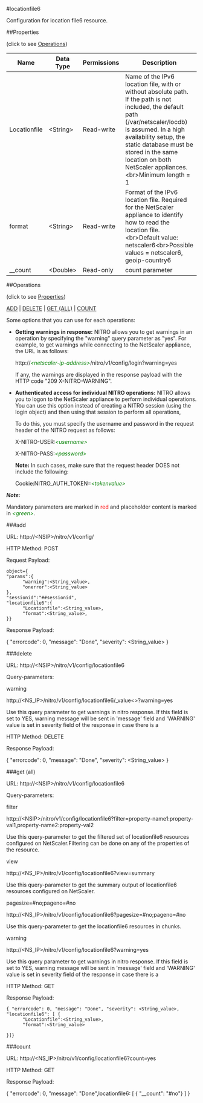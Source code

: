 #locationfile6

Configuration for location file6 resource.


##Properties 
<span>(click to see [Operations](#operations))</span>


<table><thead><tr><th>Name</th><th> Data Type</th><th> Permissions</th><th>Description</th></tr></thead><tbody><tr><td>Locationfile</td><td>&lt;String></td><td>Read-write</td><td>Name of the IPv6 location file, with or without absolute path. If the path is not included, the default path (/var/netscaler/locdb) is assumed. In a high availability setup, the static database must be stored in the same location on both NetScaler appliances.&lt;br>Minimum length = 1</td><tr><tr><td>format</td><td>&lt;String></td><td>Read-write</td><td>Format of the IPv6 location file. Required for the NetScaler appliance to identify how to read the location file.&lt;br>Default value: netscaler6&lt;br>Possible values = netscaler6, geoip-country6</td><tr><tr><td>__count</td><td>&lt;Double></td><td>Read-only</td><td>count parameter</td><tr></tbody></table>
##Operations 
<span>(click to see [Properties](#properties))</span>


[ADD](#add) | [DELETE](#delete) | [GET (ALL)](#get-(all)) | [COUNT](#count)


Some options that you can use for each operations:
<ul><li><p><b>Getting warnings in response:</b> NITRO allows you to get warnings in an operation by specifying the "warning" query parameter as "yes". For example, to get warnings while connecting to the NetScaler appliance, the URL is as follows:</p><p>http://<span style="color:green;font-style:italic;">&lt;netscaler-ip-address&gt;</span>/nitro/v1/config/login?warning=yes</p><p>If any, the warnings are displayed in the response payload with the HTTP code "209 X-NITRO-WARNING".</p></li><li><p><b>Authenticated access for individual NITRO operations:</b> NITRO allows you to logon to the NetScaler appliance to perform individual operations. You can use this option instead of creating a NITRO session (using the login object) and then using that session to perform all operations,</p><p>To do this, you must specify the username and password in the request header of the NITRO request as follows:</p><p>X-NITRO-USER:<span style="color:green;font-style:italic;">&lt;username&gt;</span></p><p>X-NITRO-PASS:<span style="color:green;font-style:italic;">&lt;password&gt;</span></p><p><b>Note:</b> In such cases, make sure that the request header DOES not include the following:</p><p>Cookie:NITRO_AUTH_TOKEN=<span style="color:green;font-style:italic;">&lt;tokenvalue&gt;</span></p></li></ul>



***Note:*** 
Mandatory parameters are marked in <span style="color:#FF0000;">red</span> and placeholder content is marked in <span style="color:green;font-style:italic">&lt;green&gt;</span>.

###add



URL: http://&lt;NSIP&gt;/nitro/v1/config/
HTTP Method: POST
Request Payload: ```object={"params":{      "warning":<String_value>,      "onerror":<String_value>},"sessionid":"##sessionid","locationfile6":{      "Locationfile":<String_value>,      "format":<String_value>,}}```
Response Payload: 
{ "errorcode": 0, "message": "Done", "severity": <String_value> }


###delete



URL: http://&lt;NSIP&gt;/nitro/v1/config/locationfile6
Query-parameters:
warning
http://&lt;NS_IP&gt;/nitro/v1/config/locationfile6/_value&lt;&gt;?warning=yes
Use this query parameter to get warnings in nitro response. If this field is set to YES, warning message will be sent in 'message' field and 'WARNING' value is set in severity field of the response in case there is a



HTTP Method: DELETE
Response Payload: 
{ "errorcode": 0, "message": "Done", "severity": <String_value> }


###get (all)



URL: http://&lt;NSIP&gt;/nitro/v1/config/locationfile6
Query-parameters:
filter
http://&lt;NSIP&gt;/nitro/v1/config/locationfile6?filter=property-name1:property-val1,property-name2:property-val2
Use this query-parameter to get the filtered set of locationfile6 resources configured on NetScaler.Filtering can be done on any of the properties of the resource.


view
http://&lt;NS_IP&gt;/nitro/v1/config/locationfile6?view=summary
Use this query-parameter to get the summary output of locationfile6 resources configured on NetScaler.


pagesize=#no;pageno=#no
http://&lt;NS_IP&gt;/nitro/v1/config/locationfile6?pagesize=#no;pageno=#no
Use this query-parameter to get the locationfile6 resources in chunks.


warning
http://&lt;NS_IP&gt;/nitro/v1/config/locationfile6?warning=yes
Use this query parameter to get warnings in nitro response. If this field is set to YES, warning message will be sent in 'message' field and 'WARNING' value is set in severity field of the response in case there is a



HTTP Method: GET
Response Payload: ```{ "errorcode": 0, "message": "Done", "severity": <String_value>, "locationfile6": [ {      "Locationfile":<String_value>,      "format":<String_value>}]}```



###count



URL: http://&lt;NS_IP&gt;/nitro/v1/config/locationfile6?count=yes
HTTP Method: GET
Response Payload: 
{ "errorcode": 0, "message": "Done",locationfile6: [ { "__count": "#no"} ] }


